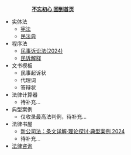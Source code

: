 &emsp; &emsp;&emsp;&emsp;&emsp; [**不忘初心   回到首页**](./README.md ) 


- 实体法
  - [宪法](./docs/001xianfa.md)
  - [民法典](./docs/002minfadian.md)
- 程序法   
  - [民事诉讼法(2024)](./docs/100minshisusongfa.md)
  - [民诉解释](./docs/101minsujieshi.md)
- 文书模板
  - 民事起诉状
  - 代理词
  - 答辩状
- 法律计算器
  - 待补充...
- 典型案例
  - 仅收录最高法判例，待补充...
- 法律书屋
  - [新公司法：条文详解·理论探讨·典型案例 2024](./docs/xieyi.md)
  - 待补充...
- [法律咨询](./docs/201%E8%81%94%E7%B3%BB%E6%88%91%E4%BB%AC.md)
